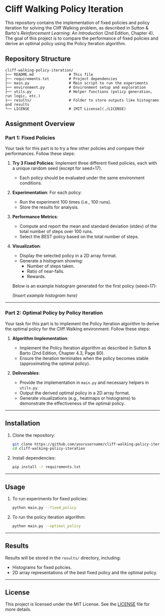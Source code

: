 # Cliff Walking Policy Iteration

This repository contains the implementation of fixed policies and policy iteration for solving the Cliff Walking problem, as described in Sutton & Barto's *Reinforcement Learning: An Introduction* (2nd Edition, Chapter 4). The goal of this project is to compare the performance of fixed policies and derive an optimal policy using the Policy Iteration algorithm.

## Repository Structure

```
cliff-walking-policy-iteration/
├── README.md                # This file
├── requirements.txt         # Project dependencies
├── main.py                  # Main script to run the experiments
├── environment.py           # Environment setup and exploration
├── utils.py                 # Helper functions (policy generation, run logic, etc.)
├── results/                 # Folder to store outputs like histograms and results
└── LICENSE                  # [MIT License](./LICENSE)
```

## Assignment Overview

### Part 1: Fixed Policies

Your task for this part is to try a few other policies and compare their performances. Follow these steps:

1. **Try 3 Fixed Policies**: Implement three different fixed policies, each with a unique random seed (except for seed=17).

   - Each policy should be evaluated under the same environment conditions.

2. **Experimentation**: For each policy:

   - Run the experiment 100 times (i.e., 100 runs).
   - Store the results for analysis.

3. **Performance Metrics**:

   - Compute and report the mean and standard deviation (stdev) of the total number of steps over 100 runs.
   - Select the BEST policy based on the total number of steps.

4. **Visualization**:

   - Display the selected policy in a 2D array format.
   - Generate a histogram showing:
     - Number of steps taken.
     - Ratio of near-falls.
     - Rewards.

   Below is an example histogram generated for the first policy (seed=17):

   *(Insert example histogram here)*

---

### Part 2: Optimal Policy by Policy Iteration

Your task for this part is to implement the Policy Iteration algorithm to derive the optimal policy for the Cliff Walking environment. Follow these steps:

1. **Algorithm Implementation**:

   - Implement the Policy Iteration algorithm as described in Sutton & Barto (2nd Edition, Chapter 4.3, Page 80).
   - Ensure the iteration terminates when the policy becomes stable (approximating the optimal policy).

2. **Deliverables**:

   - Provide the implementation in `main.py` and necessary helpers in `utils.py`.
   - Output the derived optimal policy in a 2D array format.
   - Generate visualizations (e.g., heatmaps or histograms) to demonstrate the effectiveness of the optimal policy.

---

## Installation

1. Clone the repository:

   ```bash
   git clone https://github.com/yourusername/cliff-walking-policy-iteration.git
   cd cliff-walking-policy-iteration
   ```

2. Install dependencies:

   ```bash
   pip install -r requirements.txt
   ```

---

## Usage

1. To run experiments for fixed policies:

   ```bash
   python main.py --fixed_policy
   ```

2. To run the policy iteration algorithm:

   ```bash
   python main.py --optimal_policy
   ```

---

## Results

Results will be stored in the `results/` directory, including:

- Histograms for fixed policies.
- 2D array representations of the best fixed policy and the optimal policy.

---

## License

This project is licensed under the MIT License. See the [LICENSE](./LICENSE) file for more details.

